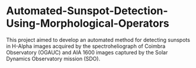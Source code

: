 # Automated-Sunspot-Detection-Using-Morphological-Operators
This project aimed to develop an automated method for detecting sunspots in H-Alpha images acquired by the spectroheliograph of Coimbra Observatory (OGAUC) and AIA 1600 images captured by the Solar Dynamics Observatory mission (SDO).
